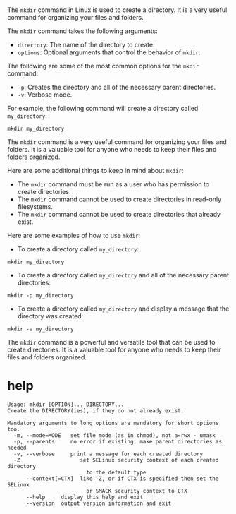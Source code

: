 # 

The `mkdir` command in Linux is used to create a directory. It is a very useful command for organizing your files and folders.

The `mkdir` command takes the following arguments:

* `directory`: The name of the directory to create.
* `options`: Optional arguments that control the behavior of `mkdir`.

The following are some of the most common options for the `mkdir` command:

* `-p`: Creates the directory and all of the necessary parent directories.
* `-v`: Verbose mode.

For example, the following command will create a directory called `my_directory`:

```
mkdir my_directory
```

The `mkdir` command is a very useful command for organizing your files and folders. It is a valuable tool for anyone who needs to keep their files and folders organized.

Here are some additional things to keep in mind about `mkdir`:

* The `mkdir` command must be run as a user who has permission to create directories.
* The `mkdir` command cannot be used to create directories in read-only filesystems.
* The `mkdir` command cannot be used to create directories that already exist.

Here are some examples of how to use `mkdir`:

* To create a directory called `my_directory`:
```
mkdir my_directory
```
* To create a directory called `my_directory` and all of the necessary parent directories:
```
mkdir -p my_directory
```
* To create a directory called `my_directory` and display a message that the directory was created:
```
mkdir -v my_directory
```

The `mkdir` command is a powerful and versatile tool that can be used to create directories. It is a valuable tool for anyone who needs to keep their files and folders organized. 




# help

```
Usage: mkdir [OPTION]... DIRECTORY...
Create the DIRECTORY(ies), if they do not already exist.

Mandatory arguments to long options are mandatory for short options too.
  -m, --mode=MODE   set file mode (as in chmod), not a=rwx - umask
  -p, --parents     no error if existing, make parent directories as needed
  -v, --verbose     print a message for each created directory
  -Z                   set SELinux security context of each created directory
                         to the default type
      --context[=CTX]  like -Z, or if CTX is specified then set the SELinux
                         or SMACK security context to CTX
      --help     display this help and exit
      --version  output version information and exit
```




